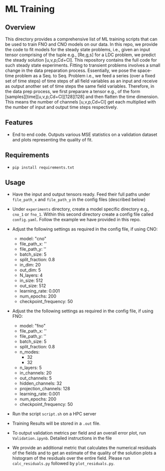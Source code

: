 # ML Training

## Overview

This directory provides a comprehensive list of ML training scripts that can be used to train FNO and CNO models on our data. In this repo, we provide the code to fit models for the steady state problems, i.e., given an input tensor comprising of the tuple e.g., [Re,g,s] for a LDC problem, we predict the steady solution [u,v,p,Cd+Cl]. This repository contains the full code for such steady state experiments. Fitting to transient problems involves a small change in the data preparation process. Essentially, we pose the space-time problem as a Seq. to Seq. Problem i.e., we feed a series (over a fixed set of time steps) of time steps of all field variables as an input and receive as output another set of time steps the same field variables. Therefore, in the data prep process, we first preparare a tensor e.g., of the form [samples][time][u,v,p,Cd+Cl][128][128] and then flatten the time dimension. This means the number of channels [u,v,p,Cd+Cl] get each multiplied with the number of input and output time steps respectively. 

## Features

- End to end code. Outputs various MSE statistics on a validation dataset and plots representing the quality of fit.

## Requirements

- ```pip install requirements.txt```

## Usage
- Have the input and output tensors ready. Feed their full paths under ```file_path_x``` and ```file_path_y``` in the config files (described below)
- Under ```experiments``` directory, create a model specific directory e.g., ```cno_1``` or ```fno_1```. Within this second directory create a config file called ```config.yaml```. Follow the example we have provided in this repo.
- Adjust the following settings as required in the config file, if using CNO:

	- model: "cno"
	- file_path_x: ''
	- file_path_y: ''
	- batch_size: 5
	- split_fraction: 0.8
	- in_dim: 20
	- out_dim: 5
	- N_layers: 4
	- in_size: 512
	- out_size: 512
	- learning_rate: 0.001
	- num_epochs: 200
	- checkpoint_frequency: 50

- Adjust the the following settings as required in the config file, if using FNO:

	- model: "fno"
	- file_path_x: ''
	- file_path_y: ''
	- batch_size: 5
	- split_fraction: 0.8
	- n_modes:
  		- 32
  		- 32
	- n_layers: 5
	- in_channels: 20
	- out_channels: 5
	- hidden_channels: 32
	- projection_channels: 128
	- learning_rate: 0.001
	- num_epochs: 200
	- checkpoint_frequency: 50

- Run the script ```script.sh``` on a HPC server
- Training Results will be stored in a ```.out``` file.
- To output validation metrics per field and an overall error plot, run ```Validation.ipynb```. Detailed instructions in the file
- We provide an additional metric that calculates the numerical residuals of the fields and to get an estimate of the quality of the solution plots a histogram of the residuals over the entire field. Please run ```calc_residuals.py``` followed by ```plot_residuals.py```.
